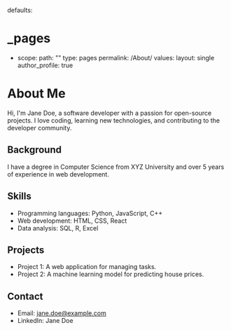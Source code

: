 defaults:
  # _pages
  - scope:
      path: ""
      type: pages
    permalink: /About/
    values:
      layout: single
      author_profile: true

# About Me

Hi, I'm Jane Doe, a software developer with a passion for open-source projects. I love coding, learning new technologies, and contributing to the developer community.

## Background

I have a degree in Computer Science from XYZ University and over 5 years of experience in web development.

## Skills

- Programming languages: Python, JavaScript, C++
- Web development: HTML, CSS, React
- Data analysis: SQL, R, Excel

## Projects

- Project 1: A web application for managing tasks.
- Project 2: A machine learning model for predicting house prices.

## Contact

- Email: jane.doe@example.com
- LinkedIn: Jane Doe
